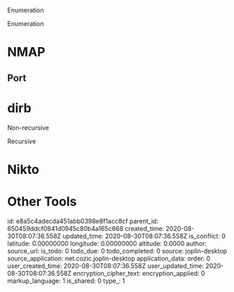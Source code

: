 Enumeration

Enumeration

# NMAP
## Port



# dirb
Non-recursive

Recursive

# Nikto

# Other Tools


id: e8a5c4adecda451abb0398e8f1acc8cf
parent_id: 650459ddcf0841d0945c80b4a165c668
created_time: 2020-08-30T08:07:36.558Z
updated_time: 2020-08-30T08:07:36.558Z
is_conflict: 0
latitude: 0.00000000
longitude: 0.00000000
altitude: 0.0000
author: 
source_url: 
is_todo: 0
todo_due: 0
todo_completed: 0
source: joplin-desktop
source_application: net.cozic.joplin-desktop
application_data: 
order: 0
user_created_time: 2020-08-30T08:07:36.558Z
user_updated_time: 2020-08-30T08:07:36.558Z
encryption_cipher_text: 
encryption_applied: 0
markup_language: 1
is_shared: 0
type_: 1
